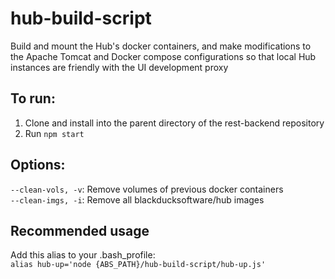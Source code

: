 # hub-build-script
Build and mount the Hub's docker containers, and make modifications to the Apache Tomcat and Docker compose configurations so that local Hub instances are friendly with the UI development proxy


## To run:
1. Clone and install into the parent directory of the rest-backend repository
2. Run ```npm start```

## Options:
```--clean-vols, -v```: Remove volumes of previous docker containers
<br>```--clean-imgs, -i```: Remove all blackducksoftware/hub images

## Recommended usage
Add this alias to your .bash_profile:
<br>```alias hub-up='node {ABS_PATH}/hub-build-script/hub-up.js'```
